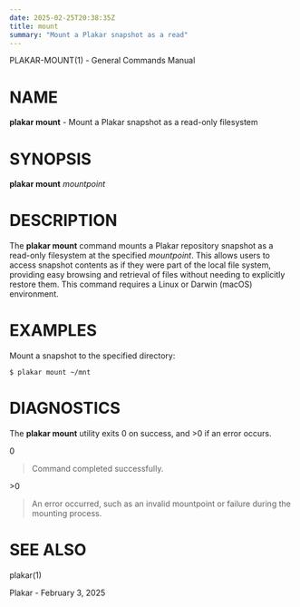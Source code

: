 ```yaml
---
date: 2025-02-25T20:38:35Z
title: mount
summary: "Mount a Plakar snapshot as a read"
---
```

PLAKAR-MOUNT(1) - General Commands Manual

# NAME

**plakar mount** - Mount a Plakar snapshot as a read-only filesystem

# SYNOPSIS

**plakar mount**
*mountpoint*

# DESCRIPTION

The
**plakar mount**
command mounts a Plakar repository snapshot as a read-only filesystem
at the specified
*mountpoint*.
This allows users to access snapshot contents as if they were part of
the local file system, providing easy browsing and retrieval of files
without needing to explicitly restore them.
This command requires a Linux or Darwin (macOS) environment.

# EXAMPLES

Mount a snapshot to the specified directory:

	$ plakar mount ~/mnt

# DIAGNOSTICS

The **plakar mount** utility exits&#160;0 on success, and&#160;&gt;0 if an error occurs.

0

> Command completed successfully.

&gt;0

> An error occurred, such as an invalid mountpoint or failure during the
> mounting process.

# SEE ALSO

plakar(1)

Plakar - February 3, 2025
